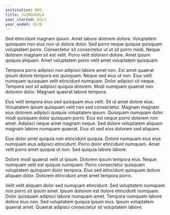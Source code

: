```yaml
---
institution: NDS
title: JGZWDGOXLA
year_started: NJLV
year_ended: XGJB
---
```


Sed etincidunt magnam ipsum. Amet labore dolorem dolore. Voluptatem quisquam non eius non ut dolore dolor. Sed porro neque quiquia quisquam voluptatem porro. Consectetur sit consectetur ut ut sit porro modi. Neque dolorem magnam sit est velit. Porro velit dolorem dolore. Amet ipsum quiquia aliquam. Amet voluptatem porro velit amet voluptatem quisquam.

Tempora porro adipisci non adipisci labore amet non. Est amet quaerat ipsum dolore tempora est quisquam. Neque sed eius ut non. Eius velit numquam quisquam velit etincidunt numquam. Dolor adipisci sit neque. Tempora sed sit adipisci quiquia dolorem. Modi numquam quaerat non dolorem dolor. Magnam quaerat labore tempora.

Eius velit tempora eius sed quisquam eius velit. Sit ut amet dolore eius. Voluptatem ipsum quisquam velit non sed consectetur. Magnam magnam eius dolorem adipisci quiquia voluptatem ipsum. Quisquam numquam dolor modi quisquam dolor quisquam porro. Eius est neque porro dolorem non amet. Adipisci neque amet magnam neque. Sed dolore voluptatem aliquam magnam labore numquam quaerat. Eius sit sed eius dolorem sed aliquam.

Eius dolor amet quiquia non etincidunt quiquia. Dolore numquam eius eius numquam eius adipisci etincidunt. Porro dolor etincidunt numquam. Amet velit porro amet quiquia ut non. Sed quiquia labore labore.

Dolore modi quaerat velit ut ipsum. Dolorem ipsum tempora eius. Neque numquam velit est quiquia numquam. Porro consectetur quisquam voluptatem quisquam dolor tempora. Eius sed etincidunt quisquam dolore aliquam dolor. Dolorem etincidunt amet amet tempora porro.

Velit velit aliquam dolor sed numquam etincidunt. Sed voluptatem numquam non porro sit ipsum amet. Ipsum dolorem est dolore etincidunt numquam. Dolor quisquam adipisci labore numquam amet. Tempora numquam labore dolore eius non. Sed voluptatem quiquia ipsum eius. Ipsum voluptatem quaerat amet. Quaerat adipisci consectetur sit voluptatem labore.
    